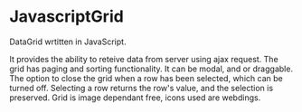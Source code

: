 # JavascriptGrid
DataGrid wrtitten in JavaScript.

It provides the ability to reteive data from server using ajax request. The grid has paging and sorting functionality. It can be modal, and or draggable. The option to close the grid when a row has been selected, which can be turned off. Selecting a row returns the row's value, and the selection is preserved. Grid is image dependant free, icons used are webdings.
